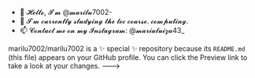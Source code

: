 - 👋 𝓗𝓮𝓵𝓵𝓸, 𝓘'𝓶 @𝓶𝓪𝓻𝓲𝓵𝓾7002-
- 🌱 𝓘'𝓶 𝓬𝓾𝓻𝓻𝓮𝓷𝓽𝓵𝔂 𝓼𝓽𝓾𝓭𝔂𝓲𝓷𝓰 𝓽𝓱𝓮 𝓽𝓮𝓬 𝓬𝓸𝓾𝓻𝓼𝓮. 𝓬𝓸𝓶𝓹𝓾𝓽𝓲𝓷𝓰.
- 📫 𝓒𝓸𝓷𝓽𝓪𝓬𝓽 𝓶𝓮 𝓸𝓷 𝓶𝔂 𝓘𝓷𝓼𝓽𝓪𝓰𝓻𝓪𝓶: @𝓶𝓪𝓻𝓲𝓪𝓵𝓾𝓲𝔃𝓪43_

  
marilu7002/marilu7002 is a ✨ special ✨ repository because its `README.md` (this file) appears on your GitHub profile.
You can click the Preview link to take a look at your changes.
--->

